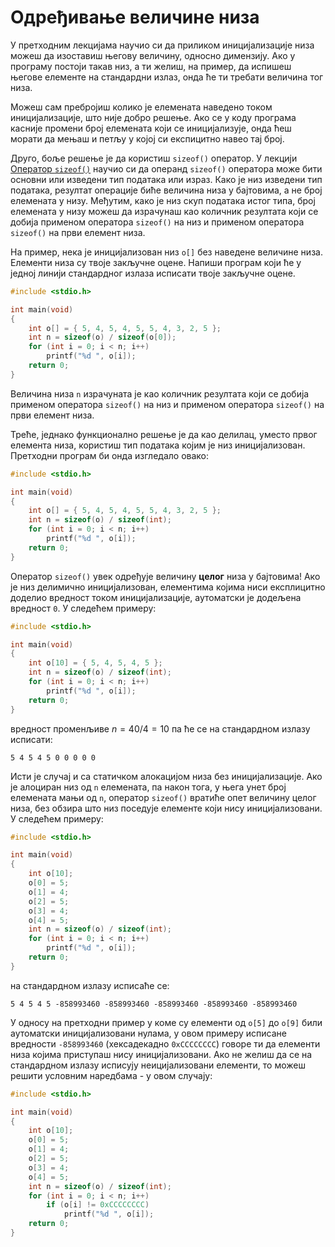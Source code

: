 # Одређивање величине низа

У претходним лекцијама научио си да приликом иницијализације низа можеш да
изоставиш његову величину, односно димензију. Ако у програму постоји такав низ,
а ти желиш, на пример, да испишеш његове елементе на стандардни излаз, онда ће
ти требати величина тог низа.

Можеш сам пребројиш колико је елемената наведено током иницијализације, што
није добро решење. Ако се у коду програма касније промени број елемената који
се иницијализује, онда ћеш морати да мењаш и петљу у којој си експицитно навео
тај број.

Друго, боље решење је да користиш `sizeof()` оператор. У лекцији
[Оператор `sizeof()`](../izrazi_naredbe/operator_sizeof.md) научио си да
операнд `sizeof()` оператора може бити основни или изведени тип података или
израз. Како је низ изведени тип података, резултат операције биће величина
низа у бајтовима, а не број елемената у низу. Међутим, како је низ скуп
података истог типа, број елемената у низу можеш да израчунаш као количник
резултата који се добија применом оператора `sizeof()` на низ и применом
оператора `sizeof()` на први елемент низа.

На пример, нека је иницијализован низ `o[]` без наведене величине низа.
Елементи низа су твоје закључне оцене. Напиши програм који ће у једној линији
стандардног излаза исписати твоје закључне оцене.

```c
#include <stdio.h>

int main(void)
{
    int o[] = { 5, 4, 5, 4, 5, 5, 4, 3, 2, 5 };
    int n = sizeof(o) / sizeof(o[0]);
    for (int i = 0; i < n; i++)
        printf("%d ", o[i]);
    return 0;
}
```

Величина низа `n` израчуната је као количник резултата који се добија применом
оператора `sizeof()` на низ и применом оператора `sizeof()` на први елемент
низа.

Треће, једнако функционално решење је да као делилац, уместо првог елемента
низа, користиш тип података којим је низ иницијализован. Претходни програм би
онда изгледало овако:

```c
#include <stdio.h>

int main(void)
{
    int o[] = { 5, 4, 5, 4, 5, 5, 4, 3, 2, 5 };
    int n = sizeof(o) / sizeof(int);
    for (int i = 0; i < n; i++)
        printf("%d ", o[i]);
    return 0;
}
```

Оператор `sizeof()` увек одређује величину **целог** низа у бајтовима! Ако је
низ делимично иницијализован, елементима којима ниси експлицитно доделио
вредност током иницијализације, аутоматски је додељена вредност `0`. У следећем
примеру:

```c
#include <stdio.h>

int main(void)
{
    int o[10] = { 5, 4, 5, 4, 5 };
    int n = sizeof(o) / sizeof(int);
    for (int i = 0; i < n; i++)
        printf("%d ", o[i]);
    return 0;
}
```

вредност променљиве $n=40/4=10$ па ће се на стандардном излазу исписати:

```text
5 4 5 4 5 0 0 0 0 0
```

Исти је случај и са статичком алокацијом низа без иницијализације. Ако је
алоциран низ од `n` елемената, па након тога, у њега унет број елемената мањи
од `n`, оператор `sizeof()` вратиће опет величину целог низа, без обзира што
низ поседује елементе који нису иницијализовани. У следећем примеру:

```c
#include <stdio.h>

int main(void)
{
    int o[10];
    o[0] = 5;
    o[1] = 4;
    o[2] = 5;
    o[3] = 4;
    o[4] = 5;
    int n = sizeof(o) / sizeof(int);
    for (int i = 0; i < n; i++)
        printf("%d ", o[i]);
    return 0;
}
```

на стандардном излазу исписаће се:

```text
5 4 5 4 5 -858993460 -858993460 -858993460 -858993460 -858993460
```

У односу на претходни пример у коме су елементи од `o[5]` до `o[9]` били
аутоматски иницијализовани нулама, у овом примеру исписане вредности
`-858993460` (хексадекадно `0xCCCCCCCC`) говоре ти да елементи низа којима
приступаш нису иницијализовани. Ако не желиш да се на стандардном излазу
исписују неицијализовани елементи, то можеш решити условним наредбама - у овом
случају:

```c
#include <stdio.h>

int main(void)
{
    int o[10];
    o[0] = 5;
    o[1] = 4;
    o[2] = 5;
    o[3] = 4;
    o[4] = 5;
    int n = sizeof(o) / sizeof(int);
    for (int i = 0; i < n; i++)
        if (o[i] != 0xCCCCCCCC)
            printf("%d ", o[i]);
    return 0;
}
```
